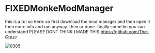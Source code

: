 # FIXEDMonkeModManager
this is a tut so here: so first download the mod manager and then open it then more info and run anyway. then ur done. finally somethn you can understand PLEASE DONT THINK I MADE THIS https://github.com/The-Graze

![0305](https://github.com/user-attachments/assets/21501276-ce44-4a55-96d2-f1bb07577920)
